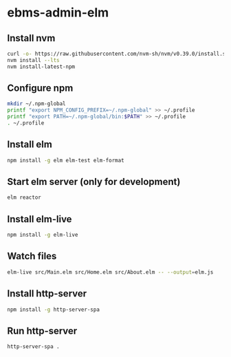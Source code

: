 # ebms-admin-elm

## Install nvm
``` bash
curl -o- https://raw.githubusercontent.com/nvm-sh/nvm/v0.39.0/install.sh | bash
nvm install --lts
nvm install-latest-npm
```
## Configure npm
``` bash
mkdir ~/.npm-global
printf "export NPM_CONFIG_PREFIX=~/.npm-global" >> ~/.profile
printf "export PATH=~/.npm-global/bin:$PATH" >> ~/.profile
. ~/.profile
```
## Install elm
``` bash
npm install -g elm elm-test elm-format
```
## Start elm server (only for development)
``` bash
elm reactor
```
## Install elm-live
``` bash
npm install -g elm-live
```
## Watch files
``` bash
elm-live src/Main.elm src/Home.elm src/About.elm -- --output=elm.js
```
## Install http-server
``` bash
npm install -g http-server-spa
```
## Run http-server
``` bash
http-server-spa .
```
